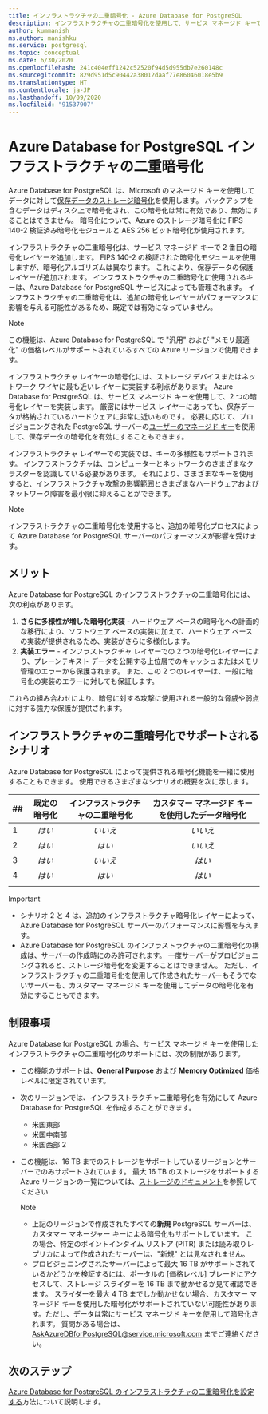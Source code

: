 ```yaml
---
title: インフラストラクチャの二重暗号化 - Azure Database for PostgreSQL
description: インフラストラクチャの二重暗号化を使用して、サービス マネージド キーで 2 番目の暗号化レイヤーを追加する方法について説明します。
author: kummanish
ms.author: manishku
ms.service: postgresql
ms.topic: conceptual
ms.date: 6/30/2020
ms.openlocfilehash: 241c404eff1242c52520f94d5d955db7e260148c
ms.sourcegitcommit: 829d951d5c90442a38012daaf77e86046018e5b9
ms.translationtype: HT
ms.contentlocale: ja-JP
ms.lasthandoff: 10/09/2020
ms.locfileid: "91537907"
---
```

# <a name="azure-database-for-postgresql-infrastructure-double-encryption"></a>Azure Database for PostgreSQL インフラストラクチャの二重暗号化

Azure Database for PostgreSQL は、Microsoft のマネージド キーを使用してデータに対して[保存データのストレージ暗号化](concepts-security.md#at-rest)を使用します。 バックアップを含むデータはディスク上で暗号化され、この暗号化は常に有効であり、無効にすることはできません。 暗号化について、Azure のストレージ暗号化に FIPS 140-2 検証済み暗号化モジュールと AES 256 ビット暗号化が使用されます。

インフラストラクチャの二重暗号化は、サービス マネージド キーで 2 番目の暗号化レイヤーを追加します。 FIPS 140-2 の検証された暗号化モジュールを使用しますが、暗号化アルゴリズムは異なります。 これにより、保存データの保護レイヤーが追加されます。 インフラストラクチャの二重暗号化に使用されるキーは、Azure Database for PostgreSQL サービスによっても管理されます。 インフラストラクチャの二重暗号化は、追加の暗号化レイヤーがパフォーマンスに影響を与える可能性があるため、既定では有効になっていません。

> [!NOTE]
> この機能は、Azure Database for PostgreSQL で "汎用" および "メモリ最適化" の価格レベルがサポートされているすべての Azure リージョンで使用できます。

インフラストラクチャ レイヤーの暗号化には、ストレージ デバイスまたはネットワーク ワイヤに最も近いレイヤーに実装する利点があります。 Azure Database for PostgreSQL は、サービス マネージド キーを使用して、2 つの暗号化レイヤーを実装します。 厳密にはサービス レイヤーにあっても、保存データが格納されているハードウェアに非常に近いものです。 必要に応じて、プロビジョニングされた PostgreSQL サーバーの[ユーザーのマネージド キー](concepts-data-encryption-postgresql.md)を使用して、保存データの暗号化を有効にすることもできます。  

インフラストラクチャ レイヤーでの実装では、キーの多様性もサポートされます。 インフラストラクチャは、コンピューターとネットワークのさまざまなクラスターを認識している必要があります。 それにより、さまざまなキーを使用すると、インフラストラクチャ攻撃の影響範囲とさまざまなハードウェアおよびネットワーク障害を最小限に抑えることができます。 

> [!NOTE]
> インフラストラクチャの二重暗号化を使用すると、追加の暗号化プロセスによって Azure Database for PostgreSQL サーバーのパフォーマンスが影響を受けます。

## <a name="benefits"></a>メリット

Azure Database for PostgreSQL のインフラストラクチャの二重暗号化には、次の利点があります。

1. **さらに多様性が増した暗号化実装** - ハードウェア ベースの暗号化への計画的な移行により、ソフトウェア ベースの実装に加えて、ハードウェア ベースの実装が提供されるため、実装がさらに多様化します。
2. **実装エラー** - インフラストラクチャ レイヤーでの 2 つの暗号化レイヤーにより、プレーンテキスト データを公開する上位層でのキャッシュまたはメモリ管理のエラーから保護されます。 また、この 2 つのレイヤーは、一般に暗号化の実装のエラーに対しても保証します。

これらの組み合わせにより、暗号に対する攻撃に使用される一般的な脅威や弱点に対する強力な保護が提供されます。

## <a name="supported-scenarios-with-infrastructure-double-encryption"></a>インフラストラクチャの二重暗号化でサポートされるシナリオ

Azure Database for PostgreSQL によって提供される暗号化機能を一緒に使用することもできます。 使用できるさまざまなシナリオの概要を次に示します。

|  ##   | 既定の暗号化 | インフラストラクチャの二重暗号化 | カスタマー マネージド キーを使用したデータ暗号化  |
|:------|:------------------:|:--------------------------------:|:--------------------------------------------:|
| 1     | *はい*              | *いいえ*                             | *いいえ*                                         |
| 2     | *はい*              | *はい*                            | *いいえ*                                         |
| 3     | *はい*              | *いいえ*                             | *はい*                                        |
| 4     | *はい*              | *はい*                            | *はい*                                        |
|       |                    |                                  |                                              |

> [!Important]
> - シナリオ 2 と 4 は、追加のインフラストラクチャ暗号化レイヤーによって、Azure Database for PostgreSQL サーバーのパフォーマンスに影響を与えます。
> - Azure Database for PostgreSQL のインフラストラクチャの二重暗号化の構成は、サーバーの作成時にのみ許可されます。 一度サーバーがプロビジョニングされると、ストレージ暗号化を変更することはできません。 ただし、インフラストラクチャの二重暗号化を使用して作成されたサーバーもそうでないサーバーも、カスタマー マネージド キーを使用してデータの暗号化を有効にすることもできます。

## <a name="limitations"></a>制限事項

Azure Database for PostgreSQL の場合、サービス マネージド キーを使用したインフラストラクチャの二重暗号化のサポートには、次の制限があります。

* この機能のサポートは、**General Purpose** および **Memory Optimized** 価格レベルに限定されています。
* 次のリージョンでは、インフラストラクチャ二重暗号化を有効にして Azure Database for PostgreSQL を作成することができます。

   * 米国東部
   * 米国中南部
   * 米国西部 2
   
* この機能は、16 TB までのストレージをサポートしているリージョンとサーバーでのみサポートされています。 最大 16 TB のストレージをサポートする Azure リージョンの一覧については、[ストレージのドキュメント](concepts-pricing-tiers.md#storage)を参照してください

    > [!NOTE]
    > - 上記のリージョンで作成されたすべての**新規** PostgreSQL サーバーは、カスタマー マネージャー キーによる暗号化もサポートしています。 この場合、特定のポイントインタイム リストア (PITR) または読み取りレプリカによって作成されたサーバーは、"新規" とは見なされません。
    > - プロビジョニングされたサーバーによって最大 16 TB がサポートされているかどうかを検証するには、ポータルの [価格レベル] ブレードにアクセスして、ストレージ スライダーを 16 TB まで動かせるか見て確認できます。 スライダーを最大 4 TB までしか動かせない場合、カスタマー マネージド キーを使用した暗号化がサポートされていない可能性があります。ただし、データは常にサービス マネージド キーを使用して暗号化されます。 質問がある場合は、AskAzureDBforPostgreSQL@service.microsoft.com までご連絡ください。

## <a name="next-steps"></a>次のステップ

[Azure Database for PostgreSQL のインフラストラクチャの二重暗号化を設定する](howto-double-encryption.md)方法について説明します。
